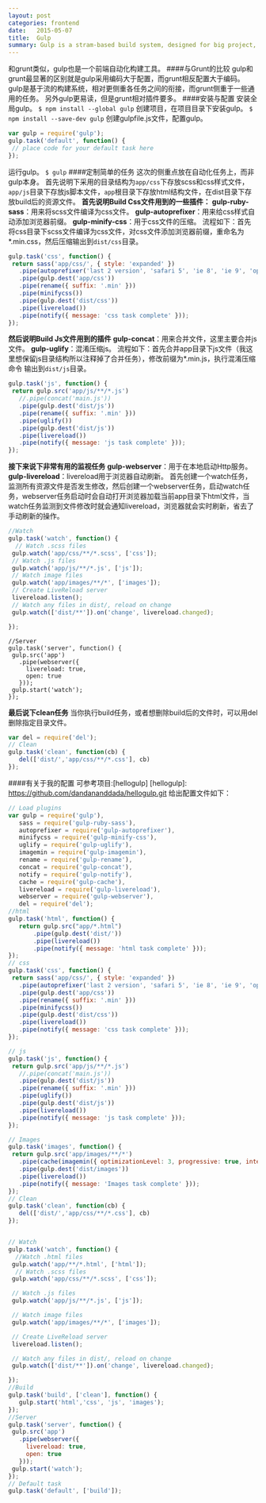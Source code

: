 ```yaml
---
layout: post
categories: frontend
date:   2015-05-07
title:  Gulp
summary: Gulp is a stram-based build system, designed for big project, small, idiomatic node modules.
---
```

和grunt类似，gulp也是一个前端自动化构建工具。
####与Grunt的比较
 gulp和grunt最显著的区别就是gulp采用编码大于配置，而grunt相反配置大于编码。
 gulp是基于流的构建系统，相对更侧重各任务之间的衔接，而grunt侧重于一些通用的任务。
 另外gulp更易读，但是grunt相对插件要多。
 ####安装与配置
安装全局gulp。
 `$ npm install --global gulp`
 创建项目，在项目目录下安装gulp。
 `$ npm install --save-dev gulp`
 创建gulpfile.js文件，配置gulp。
 ```javascript
var gulp = require('gulp');
 gulp.task('default', function() {
  // place code for your default task here
});
```
运行gulp。
 `$ gulp`
 ####定制简单的任务
这次的侧重点放在自动化任务上，而非gulp本身。
 首先说明下采用的目录结构为`app/css`下存放scss和css样式文件，`app/js`目录下存放js脚本文件，`app`根目录下存放html结构文件，在dist目录下存放build后的资源文件。
 **首先说明Build Css文件用到的一些插件：**
 **gulp-ruby-sass**：用来将scss文件编译为css文件。
 **gulp-autoprefixer**：用来给css样式自动添加浏览器前缀。
 **gulp-minify-css**：用于css文件的压缩。
 流程如下：首先将css目录下scss文件编译为css文件，对css文件添加浏览器前缀，重命名为*.min.css，然后压缩输出到`dist/css`目录。
 ```javascript
gulp.task('css', function() {
  return sass('app/css/', { style: 'expanded' })
    .pipe(autoprefixer('last 2 version', 'safari 5', 'ie 8', 'ie 9', 'opera 12.1', 'ios 6', 'android 4'))
    .pipe(gulp.dest('app/css'))
    .pipe(rename({ suffix: '.min' }))
    .pipe(minifycss())
    .pipe(gulp.dest('dist/css'))
    .pipe(livereload())
    .pipe(notify({ message: 'css task complete' }));
});
```
**然后说明Build Js文件用到的插件**
 **gulp-concat**：用来合并文件，这里主要合并js文件。
 **gulp-uglify**：混淆压缩js。
 流程如下：首先合并app目录下js文件（我这里想保留js目录结构所以注释掉了合并任务），修改前缀为*.min.js，执行混淆压缩命令 输出到`dist/js`目录。
 ```javascript
gulp.task('js', function() {
  return gulp.src('app/js/**/*.js')
    //.pipe(concat('main.js'))
    .pipe(gulp.dest('dist/js'))
    .pipe(rename({ suffix: '.min' }))
    .pipe(uglify())
    .pipe(gulp.dest('dist/js'))
    .pipe(livereload())
    .pipe(notify({ message: 'js task complete' }));
});
```
 **接下来说下非常有用的监视任务**
 **gulp-webserver**：用于在本地启动Http服务。
 **gulp-livereload**：livereload用于浏览器自动刷新。
 首先创建一个watch任务，监测所有资源文件是否发生修改，然后创建一个webserver任务，启动watch任务，webserver任务启动时会自动打开浏览器加载当前app目录下html文件，当watch任务监测到文件修改时就会通知livereload，浏览器就会实时刷新，省去了手动刷新的操作。
 ```javascript
//Watch
gulp.task('watch', function() {
   // Watch .scss files
  gulp.watch('app/css/**/*.scss', ['css']);
  // Watch .js files
  gulp.watch('app/js/**/*.js', ['js']);
  // Watch image files
  gulp.watch('app/images/**/*', ['images']);
  // Create LiveReload server
  livereload.listen();
  // Watch any files in dist/, reload on change
  gulp.watch(['dist/**']).on('change', livereload.changed);
 
});
```
 ```
//Server
gulp.task('server', function() {
  gulp.src('app')
    .pipe(webserver({
      livereload: true,
      open: true
    }));
  gulp.start('watch');
});
```
 **最后说下clean任务**
 当你执行build任务，或者想删除build后的文件时，可以用del删除指定目录文件。
 ```javascript
var del = require('del');
// Clean
gulp.task('clean', function(cb) {
    del(['dist/','app/css/**/*.css'], cb)
});
```
 ####有关于我的配置
可参考项目:[hellogulp]
[hellogulp]: https://github.com/dandananddada/hellogulp.git
给出配置文件如下：
 ```javascript
// Load plugins
var gulp = require('gulp'),
    sass = require('gulp-ruby-sass'),
    autoprefixer = require('gulp-autoprefixer'),
    minifycss = require('gulp-minify-css'),
    uglify = require('gulp-uglify'),
    imagemin = require('gulp-imagemin'),
    rename = require('gulp-rename'),
    concat = require('gulp-concat'),
    notify = require('gulp-notify'),
    cache = require('gulp-cache'),
    livereload = require('gulp-livereload'),
    webserver = require('gulp-webserver'),
    del = require('del');
 //html
gulp.task('html', function() {
    return gulp.src("app/*.html")
        .pipe(gulp.dest('dist/'))
        .pipe(livereload())
        .pipe(notify({ message: 'html task complete' }));
}); 
 // css
gulp.task('css', function() {
  return sass('app/css/', { style: 'expanded' })
    .pipe(autoprefixer('last 2 version', 'safari 5', 'ie 8', 'ie 9', 'opera 12.1', 'ios 6', 'android 4'))
    .pipe(gulp.dest('app/css'))
    .pipe(rename({ suffix: '.min' }))
    .pipe(minifycss())
    .pipe(gulp.dest('dist/css'))
    .pipe(livereload())
    .pipe(notify({ message: 'css task complete' }));
});
 
// js
gulp.task('js', function() {
  return gulp.src('app/js/**/*.js')
    //.pipe(concat('main.js'))
    .pipe(gulp.dest('dist/js'))
    .pipe(rename({ suffix: '.min' }))
    .pipe(uglify())
    .pipe(gulp.dest('dist/js'))
    .pipe(livereload())
    .pipe(notify({ message: 'js task complete' }));
});
 
// Images
gulp.task('images', function() {
  return gulp.src('app/images/**/*')
    .pipe(cache(imagemin({ optimizationLevel: 3, progressive: true, interlaced: true })))
    .pipe(gulp.dest('dist/images'))
    .pipe(livereload())
    .pipe(notify({ message: 'Images task complete' }));
});
 // Clean
gulp.task('clean', function(cb) {
    del(['dist/','app/css/**/*.css'], cb)
});
 
 
// Watch
gulp.task('watch', function() {
   //Watch .html files
  gulp.watch('app/**/*.html', ['html']);
   // Watch .scss files
  gulp.watch('app/css/**/*.scss', ['css']);
 
  // Watch .js files
  gulp.watch('app/js/**/*.js', ['js']);
 
  // Watch image files
  gulp.watch('app/images/**/*', ['images']);
 
  // Create LiveReload server
  livereload.listen();
 
  // Watch any files in dist/, reload on change
  gulp.watch(['dist/**']).on('change', livereload.changed);
 
});
 //Build
gulp.task('build', ['clean'], function() {
    gulp.start('html','css', 'js', 'images');
});
 //Server
gulp.task('server', function() {
  gulp.src('app')
    .pipe(webserver({
      livereload: true,
      open: true
    }));
  gulp.start('watch');
});
 // Default task
gulp.task('default', ['build']);
```
